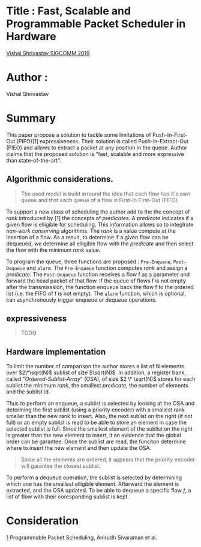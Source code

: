 # Title : Fast, Scalable and Programmable Packet Scheduler in Hardware
[Vishal Shrivastav SIGCOMM 2019](http://www.cs.cornell.edu/~vishal/papers/pieo_2019.pdf)

# Author :
Vishal Shrivastav

# Summary
This paper propose a solution to tackle some limitations of Push-In-First-Out (PIFO)[1] expressiveness.
Their solution is called Push-in-Extract-Out (PIEO) and allows to extract a packet at any position in the queue.
Author claims that the proposed solution is "fast, scalable and more expressive than state-of-the-art".

## Algorithmic considerations.
> The used model is build arround the idea that each flow has it's own queue and that each queue of a flow is First-In First-Out (FIFO). 

To support a new class of scheduling the author add to the the concept of *rank* introduced by [1] the concepts of *predicates*. 
A *predicate* indicates if a given flow is elligible for scheduling.
This information allows so to integlrate *non-work conserving* algorithms.
The *rank* is a value compute at the insertion of a flow.
As a result, to determine if a given flow can be dequeued, we determine all elligible flow with the *predicate* and then select the flow with the minimum *rank* value.

To program the queue, three functions are proposed : `Pre-Enqueue`, `Post-Dequeue` and `alarm`.
The `Pre-Enqueue` function computes *rank* and  assign a *predicate*. 
The `Post-Dequeue` function receives a flow f as a parameter and forward the head packet of that flow. If the queue of flows f is not empty after the transmisssion, the function enqueue back the flow f to the ordered list (i.e. the FIFO of f is not empty).
The `alarm` function, which is optional, can asynchronously trigger enqueue or dequeue operations.

## expressiveness 
> TODO

## Hardware implementation
To limit the number of comparison the author stores a list of N elements over $2\*\sqrt(N)$ sublist of size $\sqrt(N)$.
In addition, a register bank, called "*Ordered-Sublist-Array*" (OSA), of size $2 \* \sqrt(N)$ stores for each sublist the minimum *rank*, the smallest *predicate*, the number of elements and the sublist id.

Thus to perform an enqueue, a sublist is selected by looking at the OSA and determing the first sublist (using a priority encoder) with a smallest rank smaller than the new rank to insert.
Also, the next sublist on the right (if not full) or an empty sublist is read to be able to store an element in case the selected sublist is full.
Since the smallest element of the sublist on the right is greater than the new element to insert, it an evidence that the global order can be garantee.
Once the sublist are read, the funciton determine where to insert the new element and then update the OSA.
> Since all the elements are ordered, it appears that the priority encoder will garantee the closest sublist.

To perform a dequeue operation, the sublist is selected by determining which one has the smallest elligible element.
Afterward the element is extracted, and the OSA updated.
To be able to dequeue a specific flow *f*, a list of flow with their coresponding sublist is kept.




	
# Consideration


[1](https://arxiv.org/pdf/1602.06045.pdf) Programmable Packet Scheduling, Anirudh Sivaraman et al.
